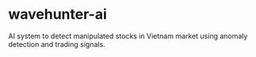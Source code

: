 # wavehunter-ai
AI system to detect manipulated stocks in Vietnam market using anomaly detection and trading signals.
